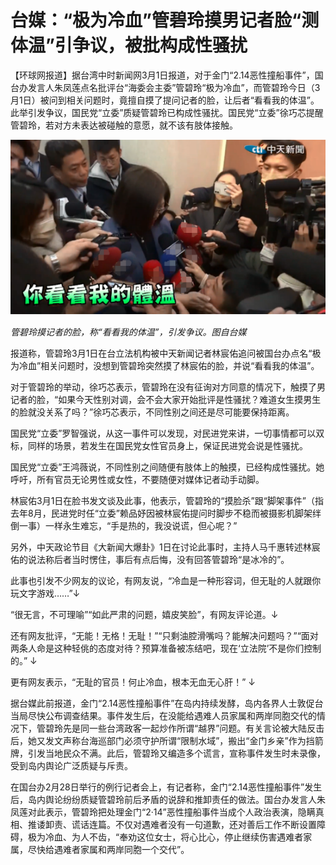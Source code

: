 # 台媒：“极为冷血”管碧玲摸男记者脸“测体温”引争议，被批构成性骚扰

【环球网报道】据台湾中时新闻网3月1日报道，对于金门“2.14恶性撞船事件”，国台办发言人朱凤莲点名批评台“海委会主委”管碧玲“极为冷血”，而管碧玲今日（3月1日）被问到相关问题时，竟擅自摸了提问记者的脸，让后者“看看我的体温”。此举引发争议，国民党“立委”质疑管碧玲已构成性骚扰。国民党“立委”徐巧芯提醒管碧玲，若对方未表达被碰触的意愿，就不该有肢体接触。

![9cef57a1a79bba361d529b0603ddbd9b.jpg](https://raw.githubusercontent.com/qqhsx/qqnews_image/main/2024/03/01/台媒：“极为冷血”管碧玲摸男记者脸“测体温”引争议，被批构成性骚扰/9cef57a1a79bba361d529b0603ddbd9b.jpg)

_管碧玲摸记者的脸，称“看看我的体温”，引发争议。图自台媒_

报道称，管碧玲3月1日在台立法机构被中天新闻记者林宸佑追问被国台办点名“极为冷血”相关问题时，没想到管碧玲突然摸了林宸佑的脸，并说“看看我的体温”。

对于管碧玲的举动，徐巧芯表示，管碧玲在没有征询对方同意的情况下，触摸了男记者的脸，“如果今天性别对调，会不会大家开始批评是性骚扰？难道女生摸男生的脸就没关系了吗？”徐巧芯表示，不同性别之间还是尽可能要保持距离。

国民党“立委”罗智强说，从这一事件可以发现，对民进党来讲，一切事情都可以双标，同样的场景，若发生在国民党女性官员身上，保证民进党会说是性骚扰。

国民党“立委”王鸿薇说，不同性别之间随便有肢体上的触摸，已经构成性骚扰。她呼吁，所有官员无论男性或女性，不要随便对媒体记者动手动脚。

林宸佑3月1日在脸书发文谈及此事，他表示，管碧玲的“摸脸杀”跟“脚架事件”（指去年8月，民进党时任“立委”赖品妤因被林宸佑提问时脚步不稳而被摄影机脚架绊倒一事）一样永生难忘，“手是热的，我没说谎，但心呢？”

另外，中天政论节目《大新闻大爆卦》1日在讨论此事时，主持人马千惠转述林宸佑的说法称后者当时愣住，事后有点后悔，没有回答管碧玲“是冰冷的”。

此事也引发不少网友的议论，有网友说，“冷血是一种形容词，但无耻的人就跟你玩文字游戏……”↓

“很无言，不可理喻”“如此严肃的问题，嬉皮笑脸”，有网友评论道。↓

还有网友批评，“无能！无格！无耻！”“只剩油腔滑嘴吗？能解决问题吗？”“面对两条人命是这种轻佻的态度对待？预算准备被冻结吧，现在‘立法院’不是你们控制的。”
↓

更有网友表示，“无耻的官员！何止冷血，根本无血无心肝！” ↓

据台媒此前报道，金门“2.14恶性撞船事件”在岛内持续发酵，岛内各界人士敦促台当局尽快公布调查结果。事件发生后，在没能给遇难人员家属和两岸同胞交代的情况下，管碧玲先是同一些台湾政客一起炒作所谓“越界”问题。有关言论被大陆反击后，她又发文声称台海巡部门必须守护所谓“限制水域”，搬出“金门乡亲”作为挡箭牌，引发当地民众不满。此后，管碧玲又编造多个谎言，宣称事件发生时未录像，受到岛内舆论广泛质疑与斥责。

在国台办2月28日举行的例行记者会上，有记者称，金门“2.14恶性撞船事件”发生后，岛内舆论纷纷质疑管碧玲前后矛盾的说辞和推卸责任的做法。国台办发言人朱凤莲对此表示，管碧玲把处理金门“2·14”恶性撞船事件当成个人政治表演，隐瞒真相、推诿卸责、谎话连篇。不仅对遇难者没有一句道歉，还对善后工作不断设置障碍，极为冷血、为人不齿，“奉劝这位女士，将心比心，停止继续伤害遇难者家属，尽快给遇难者家属和两岸同胞一个交代”。


